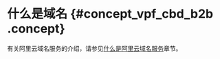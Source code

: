 # 什么是域名 {#concept_vpf_cbd_b2b .concept}

有关阿里云域名服务的介绍，请参见[什么是阿里云域名服务](../../../../cn.zh-CN/产品简介/什么是阿里云域名服务.md#)章节。

